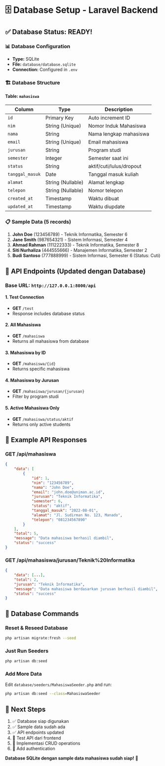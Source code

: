 # 🗄️ Database Setup - Laravel Backend

## ✅ Database Status: READY!

### 📊 Database Configuration
- **Type:** SQLite
- **File:** `database/database.sqlite`
- **Connection:** Configured in `.env`

### 🏗️ Database Structure

#### Table: `mahasiswa`
| Column | Type | Description |
|--------|------|-------------|
| `id` | Primary Key | Auto increment ID |
| `nim` | String (Unique) | Nomor Induk Mahasiswa |
| `nama` | String | Nama lengkap mahasiswa |
| `email` | String (Unique) | Email mahasiswa |
| `jurusan` | String | Program studi |
| `semester` | Integer | Semester saat ini |
| `status` | String | aktif/cuti/lulus/dropout |
| `tanggal_masuk` | Date | Tanggal masuk kuliah |
| `alamat` | String (Nullable) | Alamat lengkap |
| `telepon` | String (Nullable) | Nomor telepon |
| `created_at` | Timestamp | Waktu dibuat |
| `updated_at` | Timestamp | Waktu diupdate |

### 📋 Sample Data (5 records)
1. **John Doe** (123456789) - Teknik Informatika, Semester 6
2. **Jane Smith** (987654321) - Sistem Informasi, Semester 4  
3. **Ahmad Rahman** (111222333) - Teknik Informatika, Semester 8
4. **Siti Nurhaliza** (444555666) - Manajemen Informatika, Semester 2
5. **Budi Santoso** (777888999) - Sistem Informasi, Semester 6 (Status: Cuti)

## 🔗 API Endpoints (Updated dengan Database)

### Base URL: `http://127.0.0.1:8000/api`

#### 1. Test Connection
- **GET** `/test`
- Response includes database status

#### 2. All Mahasiswa
- **GET** `/mahasiswa`
- Returns all mahasiswa from database

#### 3. Mahasiswa by ID
- **GET** `/mahasiswa/{id}`
- Returns specific mahasiswa

#### 4. Mahasiswa by Jurusan
- **GET** `/mahasiswa/jurusan/{jurusan}`
- Filter by program studi

#### 5. Active Mahasiswa Only
- **GET** `/mahasiswa/status/aktif`
- Returns only active students

## 📱 Example API Responses

### GET /api/mahasiswa
```json
{
    "data": [
        {
            "id": 1,
            "nim": "123456789",
            "nama": "John Doe",
            "email": "john.doe@uniman.ac.id",
            "jurusan": "Teknik Informatika",
            "semester": 6,
            "status": "aktif",
            "tanggal_masuk": "2022-08-01",
            "alamat": "Jl. Sudirman No. 123, Manado",
            "telepon": "081234567890"
        }
    ],
    "total": 5,
    "message": "Data mahasiswa berhasil diambil",
    "status": "success"
}
```

### GET /api/mahasiswa/jurusan/Teknik%20Informatika
```json
{
    "data": [...],
    "total": 2,
    "jurusan": "Teknik Informatika",
    "message": "Data mahasiswa berdasarkan jurusan berhasil diambil",
    "status": "success"
}
```

## 🔧 Database Commands

### Reset & Reseed Database
```bash
php artisan migrate:fresh --seed
```

### Just Run Seeders
```bash
php artisan db:seed
```

### Add More Data
Edit `database/seeders/MahasiswaSeeder.php` and run:
```bash
php artisan db:seed --class=MahasiswaSeeder
```

## 🎯 Next Steps
1. ✅ Database siap digunakan
2. ✅ Sample data sudah ada
3. ✅ API endpoints updated
4. 🔄 Test API dari frontend
5. 🔄 Implementasi CRUD operations
6. 🔄 Add authentication

**Database SQLite dengan sample data mahasiswa sudah siap!** 🎉
